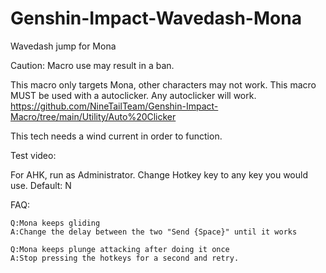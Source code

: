 # Genshin-Impact-Wavedash-Mona
Wavedash jump for Mona

Caution: Macro use may result in a ban.

This macro only targets Mona, other characters may not work.
This macro MUST be used with a autoclicker. Any autoclicker will work.
https://github.com/NineTailTeam/Genshin-Impact-Macro/tree/main/Utility/Auto%20Clicker

This tech needs a wind current in order to function.

Test video:

For AHK, run as Administrator. Change Hotkey key to any key you would use. Default: N

FAQ:
	
	Q:Mona keeps gliding
	A:Change the delay between the two "Send {Space}" until it works
	
	Q:Mona keeps plunge attacking after doing it once
	A:Stop pressing the hotkeys for a second and retry.